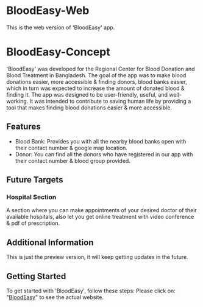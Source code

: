 # BloodEasy-Web
This is the web version of 'BloodEasy' app.

# BloodEasy-Concept
'BloodEasy' was developed for the Regional Center for Blood Donation and Blood Treatment in Bangladesh. The goal of the app was to make blood donations easier, more accessible & finding donors, blood banks easier, which in turn was expected to increase the amount of donated blood & finding it. The app was designed to be user-friendly, useful, and well-working. It was intended to contribute to saving human life by providing a tool that makes finding blood donations easier & more accessible.

## Features
- Blood Bank: Provides you with all the nearby blood banks open with their contact number & google map location.
- Donor: You can find all the donors who have registered in our app with their contact number & blood group provided.

## Future Targets
### Hospital Section
A section where you can make appointments of your desired doctor of their available hospitals, also let you get online treatment with video conference & pdf of prescription.

## Additional Information
This is just the preview version, it will keep getting updates in the future.

## Getting Started
To get started with 'BloodEasy', follow these steps:
Please click on: "[BloodEasy](https://villaincause.github.io/BloodEasy-Web/)" to see the actual website.
